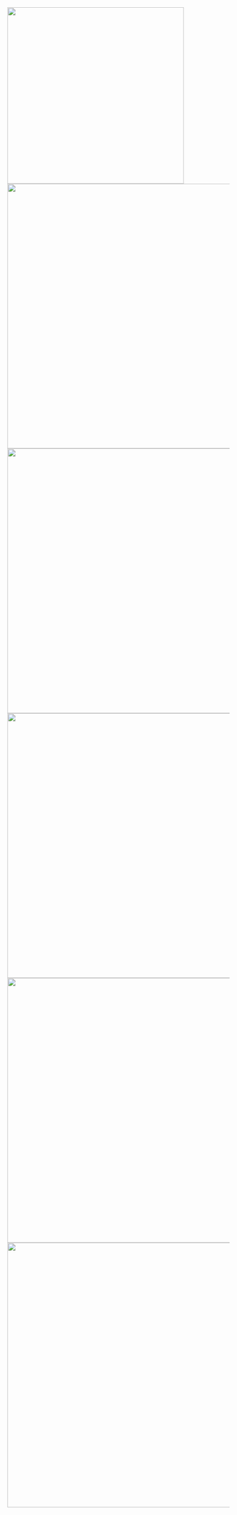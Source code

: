 <img src='https://miro.medium.com/max/720/1*V4cV-UpcOn5sJ3hB75vdvA.gif' width="400" height="400">

<img src='https://www.greenwebmedia.com/mobile-application-uk/images/mobile-app-tab2.gif' width="800" height="600">
<img src='https://www.apple.com/newsroom/images/product/app-store/Apple_App_Store_10th_anniversary_07102018_big.gif.large.gif' width="800" height="600">
<img src='https://theacemakers.com/wp-content/uploads/2020/05/Mobile-Application-page.gif' width="800" height="600">
<img src='https://cdn.dribbble.com/users/148670/screenshots/5917260/hydration-app.gif' width="800" height="600">
<img src='https://waterapp.in/wp-content/uploads/2021/05/Home-Pg-Block-Dgm-Gif.gif'width"800" height="600">
